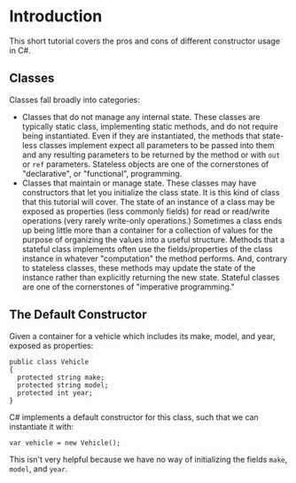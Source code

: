 Introduction
============
This short tutorial covers the pros and cons of different constructor usage in C#.

Classes
-
Classes fall broadly into categories:

- Classes that do not manage any internal state.  These classes are typically static class, implementing static methods, and do not require being instantiated.  Even if they are instantiated, the methods that state-less classes implement expect all parameters to be passed into them and any resulting parameters to be returned by the method or with `out` or `ref` parameters.  Stateless objects are one of the cornerstones of "declarative", or "functional", programming.
- Classes that maintain or manage state.  These classes may have constructors that let you initialize the class state.  It is this kind of class that this tutorial will cover.  The state of an instance of a class may be exposed as properties (less commonly fields) for read or read/write operations (very rarely write-only operations.)  Sometimes a class ends up being little more than a container for a collection of values for the purpose of organizing the values into a useful structure.  Methods that a stateful class implements often use the fields/properties of the class instance in whatever "computation" the method performs.  And, contrary to stateless classes, these methods may update the state of the instance rather than explicitly returning the new state.  Stateful classes are one of the cornerstones of "imperative programming."

The Default Constructor
-

Given a container for a vehicle which includes its make, model, and year, exposed as properties:

    public class Vehicle
    {
      protected string make;
      protected string model;
      protected int year;
    }
C# implements a default constructor for this class, such that we can instantiate it with:

    var vehicle = new Vehicle();

This isn't very helpful because we have no way of initializing the fields `make`, `model`, and `year`.

